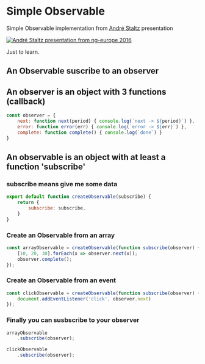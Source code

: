 # Simple Observable

Simple Observable implementation from [André Staltz](https://github.com/staltz) presentation

[![André Staltz presentation from ng-europe 2016](https://i.ytimg.com/vi/uQ1zhJHclvs/hqdefault.jpg)](https://www.youtube.com/watch?v=uQ1zhJHclvs)

Just to learn.


## An Observable suscribe to an observer

## An observer is an object with 3 functions (callback)

```javascript
const observer = {
    next: function next(period) { console.log(`next -> ${period}`) },
    error: function error(err) { console.log(`error -> ${err}`) },
    complete: function complete() { console.log(`done`) }
}
```

## An observable is an object with at least a function 'subscribe'

### subscribe means give me some data

```javascript
export default function createObservable(subscribe) {
    return {
        subscribe: subscribe,    
    }
}
```

### Create an Observable from an array

```javascript
const arrayObservable = createObservable(function subscribe(observer) {
    [10, 20, 30].forEach(x => observer.next(x));
    observer.complete();
});
```

### Create an Observable from an event

```javascript
const clickObservable = createObservable(function subscribe(observer) {
    document.addEventListener('click', observer.next)
});
```

### Finally you can susbscribe to your observer

```javascript
arrayObservable  
    .subscribe(observer);

clickObservable  
    .subscribe(observer);
```
